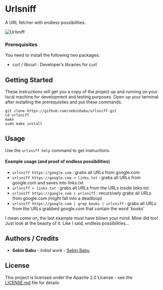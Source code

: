 # Urlsniff

A URL fetcher with endless possibilities.

![Urlsniff](https://raw.githubusercontent.com/sebinbabu/urlsniff/master/urlsniff.jpg)


### Prerequisites

You need to install the following two packages: 
* curl / libcurl : Developer’s libraries for curl

## Getting Started

These instructions will get you a copy of the project up and running on your local machine for development and testing purposes. Open up your terminal after installing the prerequisites and put these commands.

```
git clone https://github.com/sebinbabu/urlsniff.git
cd urlsniff
make
sudo make install
```
## Usage

Use the ```urlsniff help``` command to get instructions.

#### Example usage (and proof of endless possibilities)

* ```urlsniff https://google.com``` : grabs all URLs from google.com
* ```urlsniff https://google.com > links.txt``` : grabs all URLs from google.com and saves into links.txt
* ```urlsniff < links.txt``` : grabs all URLs from the URLs inside links.txt
* ```urlsniff https://google.com | urlsniff``` : recursively grabs all URLs from google.com (might fall into a deadloop)
* ```urlsniff https://google.com | grep books | urlsniff``` : grabs all URLs from the URLs grabbed google.com that contain the word 'books'

I mean come on, the last example must have blown your mind. Mine did too! Just look at the beauty of it. Like I said, endless possibilities...

## Authors / Credits

* **Sebin Babu** - *Initial work* - [Sebin Babu](https://github.com/sebinbabu)

## License

This project is licensed under the Apache 2.0 License - see the [LICENSE.md](LICENSE.md) file for details

